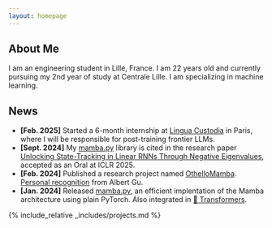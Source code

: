 ```yaml
---
layout: homepage
---
```


## About Me

I am an engineering student in Lille, France. I am 22 years old and currently pursuing my 2nd year of study at Centrale Lille. I am specializing in machine learning.

## News

- **[Feb. 2025]** Started a 6-month internship at [Lingua Custodia](https://www.linguacustodia.finance/) in Paris, where I will be responsible for post-training frontier LLMs.
- **[Sept. 2024]** My [mamba.py]((https://github.com/alxndrTL/mamba.py)) library is cited in the research paper [Unlocking State-Tracking in Linear RNNs Through Negative Eigenvalues](https://openreview.net/forum?id=UvTo3tVBk2), accepted as an Oral at ICLR 2025.
- **[Feb. 2024]** Published a research project named [OthelloMamba](https://github.com/alxndrTL/othello_mamba). [Personal recognition](https://github.com/alxndrTL/othello_mamba/issues/1) from Albert Gu.
- **[Jan. 2024]** Released [mamba.py](https://github.com/alxndrTL/mamba.py), an efficient implentation of the Mamba architecture using plain PyTorch. Also integrated in [🤗 Transformers](https://huggingface.co/docs/transformers/index).

{% include_relative _includes/projects.md %}
